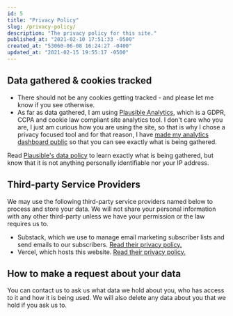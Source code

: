 ```yaml
---
id: 5
title: "Privacy Policy"
slug: /privacy-policy/
description: "The privacy policy for this site."
published_at: "2021-02-10 17:51:33 -0500"
created_at: "53060-06-08 16:24:27 -0400"
updated_at: "2021-02-15 19:55:17 -0500"
---
```


## Data gathered & cookies tracked

- There should not be any cookies getting tracked - and please let me know if you see otherwise.
- As far as data gathered, I am using [Plausible Analytics](https://plausible.io/), which is a GDPR, CCPA and cookie law compliant site analytics tool. I don't care who you are, I just am curious how you are using the site, so that is why I chose a privacy focused tool and for that reason, I have [made my analytics dashboard public](https://plausible.io/andrewm.codes) so that you can see exactly what is being gathered.

Read [Plausible's data policy](https://plausible.io/data-policy) to learn exactly what is being gathered, but know that it is not anything personally identifiable nor your IP address.

## Third-party Service Providers

We may use the following third-party service providers named below to process and store your data. We will not share your personal information with any other third-party unless we have your permission or the law requires us to.

- Substack, which we use to manage email marketing subscriber lists and send emails to our subscribers. [Read their privacy policy.](https://substack.com/privacy)
- Vercel, which hosts this website. [Read their privacy policy.](https://vercel.com/legal/privacy-policy)

## How to make a request about your data

You can contact us to ask us what data we hold about you, who has access to it and how it is being used. We will also delete any data about you that we hold if you ask us to.
